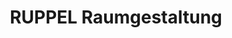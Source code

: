 ---
title: "RUPPEL Raumgestaltung"
url: /oberursel-taunus/ruppel-raumgestaltung/
shop: Raumausstattung
---